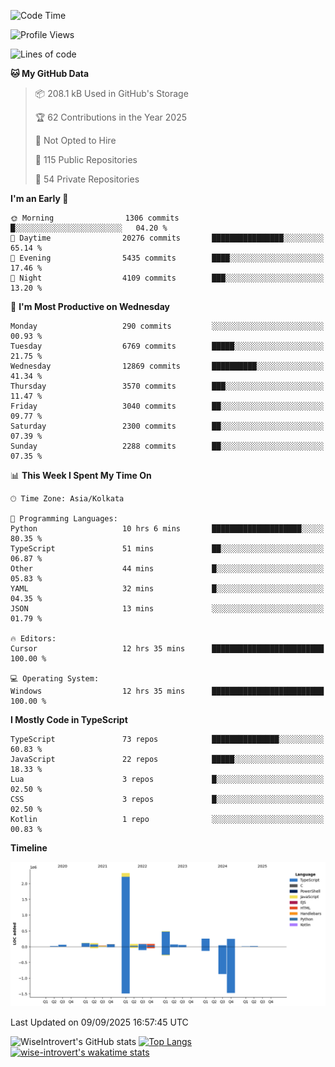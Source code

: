 <!--START_SECTION:waka-->
![Code Time](http://img.shields.io/badge/Code%20Time-2%2C497%20hrs%2025%20mins-blue)

![Profile Views](http://img.shields.io/badge/Profile%20Views-7-blue)

![Lines of code](https://img.shields.io/badge/From%20Hello%20World%20I%27ve%20Written-4.1%20million%20lines%20of%20code-blue)

**🐱 My GitHub Data** 

> 📦 208.1 kB Used in GitHub's Storage 
 > 
> 🏆 62 Contributions in the Year 2025
 > 
> 🚫 Not Opted to Hire
 > 
> 📜 115 Public Repositories 
 > 
> 🔑 54 Private Repositories 
 > 
**I'm an Early 🐤** 

```text
🌞 Morning                1306 commits        █░░░░░░░░░░░░░░░░░░░░░░░░   04.20 % 
🌆 Daytime                20276 commits       ████████████████░░░░░░░░░   65.14 % 
🌃 Evening                5435 commits        ████░░░░░░░░░░░░░░░░░░░░░   17.46 % 
🌙 Night                  4109 commits        ███░░░░░░░░░░░░░░░░░░░░░░   13.20 % 
```
📅 **I'm Most Productive on Wednesday** 

```text
Monday                   290 commits         ░░░░░░░░░░░░░░░░░░░░░░░░░   00.93 % 
Tuesday                  6769 commits        █████░░░░░░░░░░░░░░░░░░░░   21.75 % 
Wednesday                12869 commits       ██████████░░░░░░░░░░░░░░░   41.34 % 
Thursday                 3570 commits        ███░░░░░░░░░░░░░░░░░░░░░░   11.47 % 
Friday                   3040 commits        ██░░░░░░░░░░░░░░░░░░░░░░░   09.77 % 
Saturday                 2300 commits        ██░░░░░░░░░░░░░░░░░░░░░░░   07.39 % 
Sunday                   2288 commits        ██░░░░░░░░░░░░░░░░░░░░░░░   07.35 % 
```


📊 **This Week I Spent My Time On** 

```text
🕑︎ Time Zone: Asia/Kolkata

💬 Programming Languages: 
Python                   10 hrs 6 mins       ████████████████████░░░░░   80.35 % 
TypeScript               51 mins             ██░░░░░░░░░░░░░░░░░░░░░░░   06.87 % 
Other                    44 mins             █░░░░░░░░░░░░░░░░░░░░░░░░   05.83 % 
YAML                     32 mins             █░░░░░░░░░░░░░░░░░░░░░░░░   04.35 % 
JSON                     13 mins             ░░░░░░░░░░░░░░░░░░░░░░░░░   01.79 % 

🔥 Editors: 
Cursor                   12 hrs 35 mins      █████████████████████████   100.00 % 

💻 Operating System: 
Windows                  12 hrs 35 mins      █████████████████████████   100.00 % 
```

**I Mostly Code in TypeScript** 

```text
TypeScript               73 repos            ███████████████░░░░░░░░░░   60.83 % 
JavaScript               22 repos            █████░░░░░░░░░░░░░░░░░░░░   18.33 % 
Lua                      3 repos             █░░░░░░░░░░░░░░░░░░░░░░░░   02.50 % 
CSS                      3 repos             █░░░░░░░░░░░░░░░░░░░░░░░░   02.50 % 
Kotlin                   1 repo              ░░░░░░░░░░░░░░░░░░░░░░░░░   00.83 % 
```



**Timeline**

![Lines of Code chart](https://raw.githubusercontent.com/wise-introvert/wise-introvert/master/assets/bar_graph.png)


 Last Updated on 09/09/2025 16:57:45 UTC
<!--END_SECTION:waka-->

![WiseIntrovert's GitHub stats](https://github-readme-stats.vercel.app/api?username=wise-introvert&count_private=true&show_icons=true)
[![Top Langs](https://github-readme-stats.vercel.app/api/top-langs/?username=wise-introvert&langs_count=10)](https://github.com/anuraghazra/github-readme-stats)
[![wise-introvert's wakatime stats](https://github-readme-stats.vercel.app/api/wakatime?username=wiseintrovert)](https://github.com/anuraghazra/github-readme-stats)
